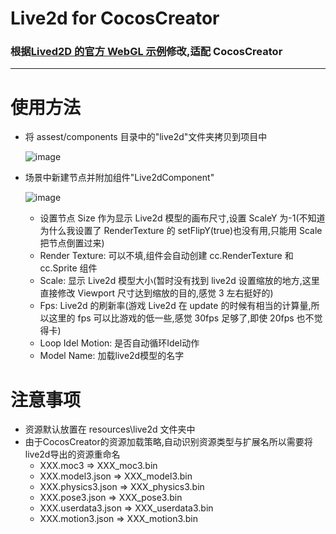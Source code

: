 # Live2d for CocosCreator

### 根据[Lived2D 的官方 WebGL 示例](https://github.com/Live2D/CubismWebSamples)修改,适配 CocosCreator

---

# 使用方法

- 将 assest/components 目录中的"live2d"文件夹拷贝到项目中

  ![image](https://github.com/Live2D/CubismWebSamples/blob/master/res/拷贝live2d.png)

- 场景中新建节点并附加组件"Live2dComponent"

  ![image](https://github.com/Live2D/CubismWebSamples/blob/master/res/设置组件信息.png)

  - 设置节点 Size 作为显示 Live2d 模型的画布尺寸,设置 ScaleY 为-1(不知道为什么我设置了 RenderTexture 的 setFlipY(true)也没有用,只能用 Scale 把节点倒置过来)
  - Render Texture: 可以不填,组件会自动创建 cc.RenderTexture 和 cc.Sprite 组件
  - Scale: 显示 Live2d 模型大小(暂时没有找到 live2d 设置缩放的地方,这里直接修改 Viewport 尺寸达到缩放的目的,感觉 3 左右挺好的)
  - Fps: Live2d 的刷新率(游戏 Live2d 在 update 的时候有相当的计算量,所以这里的 fps 可以比游戏的低一些,感觉 30fps 足够了,即使 20fps 也不觉得卡)
  - Loop Idel Motion: 是否自动循环Idel动作
  - Model Name: 加载live2d模型的名字

# 注意事项
- 资源默认放置在 resources\live2d 文件夹中
- 由于CocosCreator的资源加载策略,自动识别资源类型与扩展名所以需要将live2d导出的资源重命名
  - XXX.moc3 => XXX_moc3.bin
  - XXX.model3.json => XXX_model3.bin
  - XXX.physics3.json => XXX_physics3.bin
  - XXX.pose3.json => XXX_pose3.bin
  - XXX.userdata3.json => XXX_userdata3.bin
  - XXX.motion3.json => XXX_motion3.bin
